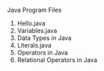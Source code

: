 Java Program Files
  1) Hello.java
  2) Variables.java
  3) Data Types in Java
  4) Literals.java
  5) Operators in Java
  6) Relational Operators in Java
